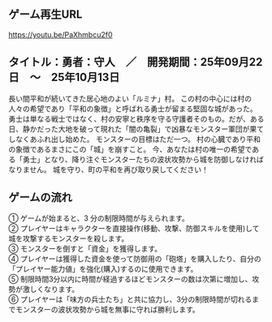 ゲーム再生URL
--
https://youtu.be/PaXhmbcu2f0


タイトル：勇者：守人　／　開発期間：25年09月22日　～　25年10月13日
--
長い間平和が続いてきた居心地のよい「ルミナ」村。 この村の中心には村の人々の希望であり「平和の象徴」と呼ばれる勇士が留まる堅固な城があった。 勇士は単なる戦士ではなく、村の安寧と秩序を守る守護者そのもの。だが、ある日、静かだった大地を破って現れた「闇の亀裂」で凶暴なモンスター軍団が果てしなくあふれ出し始めた。 モンスターの目標はただ一つ。 村の心臓であり平和の象徴であるまさにこの「城」を崩すこと。 今、あなたは村の唯一の希望である「勇士」となり、降り注ぐモンスターたちの波状攻勢から城を防御しなければなりません。 城を守り、町の平和を再び取り戻してください！

ゲームの流れ 
--
① ゲームが始まると、3 分の制限時間が与えられます。<br>
② プレイヤーはキャラクターを直接操作(移動、攻撃、防御スキルを使用)して城を攻撃するモンスターを殺します。<br>
③ モンスターを倒すと「資金」を獲得します。<br>
④ プレイヤーは獲得した資金を使って防御用の「砲塔」を購入したり、自分の「プレイヤー能力値」を強化(購入)するのに使用できます。<br>
⑤ 制限時間3分以内に時間が経過するほどモンスターの数は次第に増加し、攻勢が激しくなります。<br>
⑥ プレイヤーは「味方の兵士たち」と共に協力し、3分の制限時間が切れるまでモンスターの波状攻勢から城を無事に守れば勝利します。

